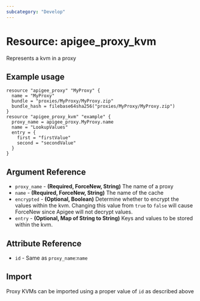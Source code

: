 ```yaml
---
subcategory: "Develop"
---
```

# Resource: apigee_proxy_kvm
Represents a kvm in a proxy
## Example usage
```hcl
resource "apigee_proxy" "MyProxy" {
  name = "MyProxy"
  bundle = "proxies/MyProxy/MyProxy.zip"
  bundle_hash = filebase64sha256("proxies/MyProxy/MyProxy.zip")
}
resource "apigee_proxy_kvm" "example" {
  proxy_name = apigee_proxy.MyProxy.name
  name = "LookupValues"
  entry = {
    first = "firstValue"
    second = "secondValue"
  }
}
```
## Argument Reference
* `proxy_name` - **(Required, ForceNew, String)** The name of a proxy
* `name` - **(Required, ForceNew, String)** The name of the cache
* `encrypted` - **(Optional, Boolean)** Determine whether to encrypt the values within the kvm.  Changing this value from `true` to `false` will cause ForceNew since Apigee will not decrypt values. 
* `entry` - **(Optional, Map of String to String)** Keys and values to be stored within the kvm.
## Attribute Reference
* `id` - Same as `proxy_name`:`name`
## Import
Proxy KVMs can be imported using a proper value of `id` as described above
